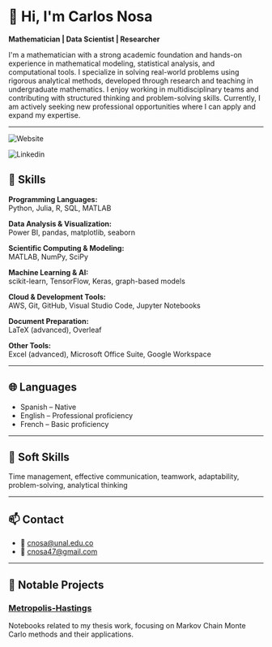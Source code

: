# 👋 Hi, I'm Carlos Nosa

**Mathematician | Data Scientist | Researcher**

I'm a mathematician with a strong academic foundation and hands-on experience in mathematical modeling, statistical analysis, and computational tools. I specialize in solving real-world problems using rigorous analytical methods, developed through research and teaching in undergraduate mathematics. I enjoy working in multidisciplinary teams and contributing with structured thinking and problem-solving skills. Currently, I am actively seeking new professional opportunities where I can apply and expand my expertise.

---

![Website](https://img.shields.io/website?url=https%3A%2F%2Fcnosa.github.io%2F&up_color=blue&label=Website
)

![Linkedin](https://img.shields.io/website?url=https%3A%2F%2Fwww.linkedin.com%2Fin%2Fcarlos-enrique-nosa-guzman-069258300%2F&up_color=blue&down_color=blue&label=LinkedIn
)


## 🔧 Skills

**Programming Languages:**  
Python, Julia, R, SQL, MATLAB

**Data Analysis & Visualization:**  
Power BI, pandas, matplotlib, seaborn

**Scientific Computing & Modeling:**  
MATLAB, NumPy, SciPy

**Machine Learning & AI:**  
scikit-learn, TensorFlow, Keras, graph-based models

**Cloud & Development Tools:**  
AWS, Git, GitHub, Visual Studio Code, Jupyter Notebooks

**Document Preparation:**  
LaTeX (advanced), Overleaf

**Other Tools:**  
Excel (advanced), Microsoft Office Suite, Google Workspace

---

## 🌐 Languages

- Spanish – Native  
- English – Professional proficiency  
- French – Basic proficiency

---

## 🤝 Soft Skills

Time management, effective communication, teamwork, adaptability, problem-solving, analytical thinking

---

## 📫 Contact

- 📧 cnosa@unal.edu.co  
- 📧 cnosa47@gmail.com

---

## 📂 Notable Projects

### [Metropolis-Hastings](https://github.com/cnosa/Metropolis-Hastings)
Notebooks related to my thesis work, focusing on Markov Chain Monte Carlo methods and their applications.
